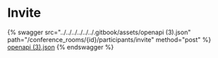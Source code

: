 # Invite

{% swagger src="../../../../../../.gitbook/assets/openapi (3).json" path="/conference_rooms/{id}/participants/invite" method="post" %}
[openapi (3).json](<../../../../../../.gitbook/assets/openapi (3).json>)
{% endswagger %}
